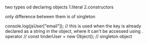 two types od declaring objects
1.literal 
2.constructors

only difference between them is of singleton

console.log(jsUser["email"]); // this is used when the key is already declared as a string in the object, where it can't be accessed using . operator
// const tinderUser = new Object(); // singleton object